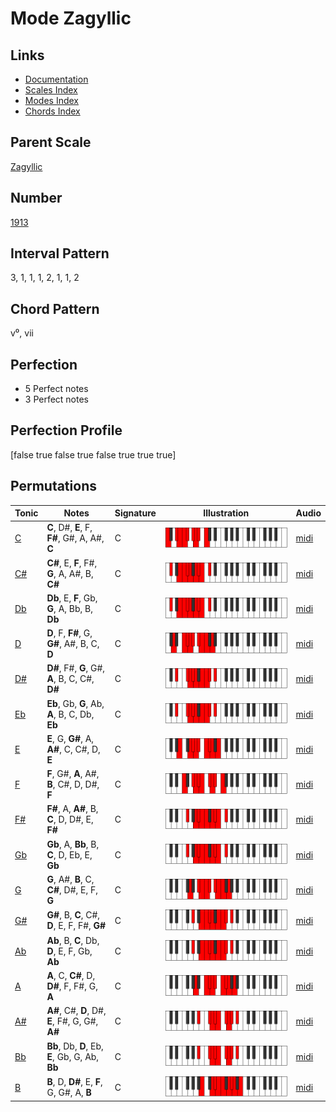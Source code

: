 # Mode Zagyllic

## Links

- [Documentation](index.md)
- [Scales Index](Scales.md)
- [Modes Index](Modes.md)
- [Chords Index](Chords.md)

## Parent Scale

[Zagyllic](ScaleZagyllic.md)

## Number

[1913](https://ianring.com/musictheory/scales/1913)

## Interval Pattern

3, 1, 1, 1, 2, 1, 1, 2

## Chord Pattern

v⁰, vii

## Perfection

- 5 Perfect notes
- 3 Perfect notes

## Perfection Profile

[false true false true false true true true]

## Permutations

| Tonic | Notes | Signature | Illustration | Audio |
|-------|-------|-----------|--------------|-------|
| [C](ModeCNaturalZagyllic.md) | **C**, D#, **E**, F, **F#**, G#, A, A#, **C** | C | ![CNaturalZagyllic](ModeCNaturalZagyllic.png) | [midi](https://github.com/edipermadi/music/blob/main/docs/ModeCNaturalZagyllic.mid?raw=true) |
| [C#](ModeCSharpZagyllic.md) | **C#**, E, **F**, F#, **G**, A, A#, B, **C#** | C | ![CSharpZagyllic](ModeCSharpZagyllic.png) | [midi](https://github.com/edipermadi/music/blob/main/docs/ModeCSharpZagyllic.mid?raw=true) |
| [Db](ModeDFlatZagyllic.md) | **Db**, E, **F**, Gb, **G**, A, Bb, B, **Db** | C | ![DFlatZagyllic](ModeDFlatZagyllic.png) | [midi](https://github.com/edipermadi/music/blob/main/docs/ModeDFlatZagyllic.mid?raw=true) |
| [D](ModeDNaturalZagyllic.md) | **D**, F, **F#**, G, **G#**, A#, B, C, **D** | C | ![DNaturalZagyllic](ModeDNaturalZagyllic.png) | [midi](https://github.com/edipermadi/music/blob/main/docs/ModeDNaturalZagyllic.mid?raw=true) |
| [D#](ModeDSharpZagyllic.md) | **D#**, F#, **G**, G#, **A**, B, C, C#, **D#** | C | ![DSharpZagyllic](ModeDSharpZagyllic.png) | [midi](https://github.com/edipermadi/music/blob/main/docs/ModeDSharpZagyllic.mid?raw=true) |
| [Eb](ModeEFlatZagyllic.md) | **Eb**, Gb, **G**, Ab, **A**, B, C, Db, **Eb** | C | ![EFlatZagyllic](ModeEFlatZagyllic.png) | [midi](https://github.com/edipermadi/music/blob/main/docs/ModeEFlatZagyllic.mid?raw=true) |
| [E](ModeENaturalZagyllic.md) | **E**, G, **G#**, A, **A#**, C, C#, D, **E** | C | ![ENaturalZagyllic](ModeENaturalZagyllic.png) | [midi](https://github.com/edipermadi/music/blob/main/docs/ModeENaturalZagyllic.mid?raw=true) |
| [F](ModeFNaturalZagyllic.md) | **F**, G#, **A**, A#, **B**, C#, D, D#, **F** | C | ![FNaturalZagyllic](ModeFNaturalZagyllic.png) | [midi](https://github.com/edipermadi/music/blob/main/docs/ModeFNaturalZagyllic.mid?raw=true) |
| [F#](ModeFSharpZagyllic.md) | **F#**, A, **A#**, B, **C**, D, D#, E, **F#** | C | ![FSharpZagyllic](ModeFSharpZagyllic.png) | [midi](https://github.com/edipermadi/music/blob/main/docs/ModeFSharpZagyllic.mid?raw=true) |
| [Gb](ModeGFlatZagyllic.md) | **Gb**, A, **Bb**, B, **C**, D, Eb, E, **Gb** | C | ![GFlatZagyllic](ModeGFlatZagyllic.png) | [midi](https://github.com/edipermadi/music/blob/main/docs/ModeGFlatZagyllic.mid?raw=true) |
| [G](ModeGNaturalZagyllic.md) | **G**, A#, **B**, C, **C#**, D#, E, F, **G** | C | ![GNaturalZagyllic](ModeGNaturalZagyllic.png) | [midi](https://github.com/edipermadi/music/blob/main/docs/ModeGNaturalZagyllic.mid?raw=true) |
| [G#](ModeGSharpZagyllic.md) | **G#**, B, **C**, C#, **D**, E, F, F#, **G#** | C | ![GSharpZagyllic](ModeGSharpZagyllic.png) | [midi](https://github.com/edipermadi/music/blob/main/docs/ModeGSharpZagyllic.mid?raw=true) |
| [Ab](ModeAFlatZagyllic.md) | **Ab**, B, **C**, Db, **D**, E, F, Gb, **Ab** | C | ![AFlatZagyllic](ModeAFlatZagyllic.png) | [midi](https://github.com/edipermadi/music/blob/main/docs/ModeAFlatZagyllic.mid?raw=true) |
| [A](ModeANaturalZagyllic.md) | **A**, C, **C#**, D, **D#**, F, F#, G, **A** | C | ![ANaturalZagyllic](ModeANaturalZagyllic.png) | [midi](https://github.com/edipermadi/music/blob/main/docs/ModeANaturalZagyllic.mid?raw=true) |
| [A#](ModeASharpZagyllic.md) | **A#**, C#, **D**, D#, **E**, F#, G, G#, **A#** | C | ![ASharpZagyllic](ModeASharpZagyllic.png) | [midi](https://github.com/edipermadi/music/blob/main/docs/ModeASharpZagyllic.mid?raw=true) |
| [Bb](ModeBFlatZagyllic.md) | **Bb**, Db, **D**, Eb, **E**, Gb, G, Ab, **Bb** | C | ![BFlatZagyllic](ModeBFlatZagyllic.png) | [midi](https://github.com/edipermadi/music/blob/main/docs/ModeBFlatZagyllic.mid?raw=true) |
| [B](ModeBNaturalZagyllic.md) | **B**, D, **D#**, E, **F**, G, G#, A, **B** | C | ![BNaturalZagyllic](ModeBNaturalZagyllic.png) | [midi](https://github.com/edipermadi/music/blob/main/docs/ModeBNaturalZagyllic.mid?raw=true) |
